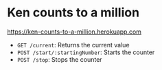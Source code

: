 # Ken counts to a million

<https://ken-counts-to-a-million.herokuapp.com>

- `GET /current`: Returns the current value
- `POST /start/:startingNumber`: Starts the counter
- `POST /stop`: Stops the counter
